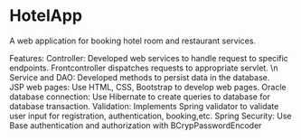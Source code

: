 # HotelApp
A web application for booking hotel room and restaurant services. 

Features: 
Controller: Developed web services to handle request to specific endpoints. Frontcontroller dispatches requests to appropriate servlet. \n
Service and DAO: Developed methods to persist data in the database.  
JSP web pages: Use HTML, CSS, Bootstrap to develop web pages.
Oracle database connection: Use Hibernate to create queries to database for database transaction. 
Validation: Implements Spring validator to validate user input for registration, authentication, booking,etc. 
Spring Security: Use Base authentication and authorization with BCrypPasswordEncoder

